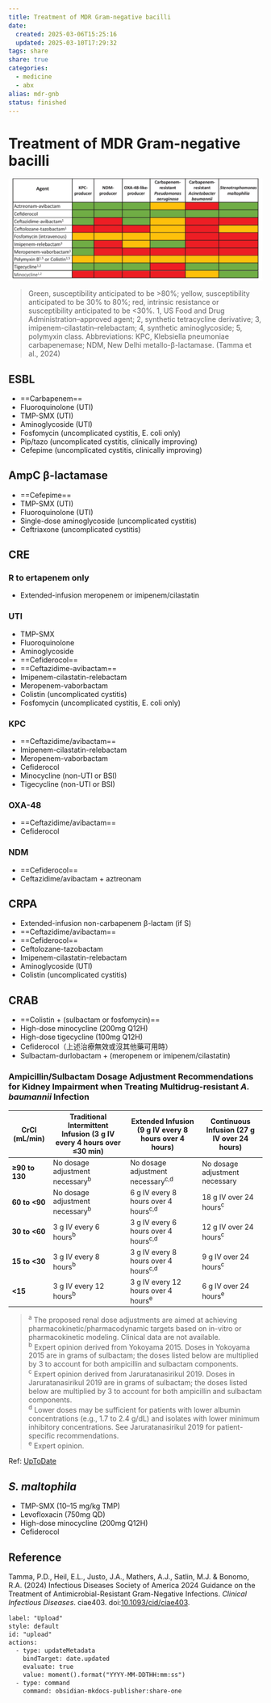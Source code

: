 ```yaml
---
title: Treatment of MDR Gram-negative bacilli
date:
  created: 2025-03-06T15:25:16
  updated: 2025-03-10T17:29:32
tags: share
share: true
categories:
  - medicine
  - abx
alias: mdr-gnb
status: finished
---
```

# Treatment of MDR Gram-negative bacilli  
  
![f3b5d87da5acf2c8d79ff55edb954115_MD5.jpeg](../assets/f3b5d87da5acf2c8d79ff55edb954115_MD5.jpeg)  
> Green, susceptibility anticipated to be >80%; yellow, susceptibility anticipated to be 30% to 80%; red, intrinsic resistance or susceptibility anticipated to be <30%. 1, US Food and Drug Administration–approved agent; 2, synthetic tetracycline derivative; 3, imipenem-cilastatin–relebactam; 4, synthetic aminoglycoside; 5, polymyxin class. Abbreviations: KPC, Klebsiella pneumoniae carbapenemase; NDM, New Delhi metallo-β-lactamase. (Tamma et al., 2024)  
  
<!-- more -->  
  
## ESBL  
- ==Carbapenem==  
- Fluoroquinolone (UTI)  
- TMP-SMX (UTI)  
- Aminoglycoside (UTI)  
- Fosfomycin (uncomplicated cystitis, E. coli only)  
- Pip/tazo (uncomplicated cystitis, clinically improving)  
- Cefepime (uncomplicated cystitis, clinically improving)  
  
## AmpC β-lactamase  
- ==Cefepime==  
- TMP-SMX (UTI)  
- Fluoroquinolone (UTI)  
- Single-dose aminoglycoside (uncomplicated cystitis)  
- Ceftriaxone (uncomplicated cystitis)  
  
## CRE  
### R to ertapenem only  
- Extended-infusion meropenem or imipenem/cilastatin  
### UTI  
- TMP-SMX  
- Fluoroquinolone  
- Aminoglycoside  
- ==Cefiderocol==  
- ==Ceftazidime-avibactam==  
- Imipenem-cilastatin-relebactam  
- Meropenem-vaborbactam  
- Colistin (uncomplicated cystitis)   
- Fosfomycin (uncomplicated cystitis, E. coli only)  
### KPC  
- ==Ceftazidime/avibactam==  
- Imipenem-cilastatin-relebactam  
- Meropenem-vaborbactam  
- Cefiderocol  
- Minocycline (non-UTI or BSI)  
- Tigecycline (non-UTI or BSI)  
### OXA-48  
- ==Ceftazidime/avibactam==  
- Cefiderocol  
### NDM  
- ==Cefiderocol==  
- Ceftazidime/avibactam + aztreonam  
  
## CRPA  
- Extended-infusion non-carbapenem β-lactam (if S)  
- ==Ceftazidime/avibactam==  
- ==Cefiderocol==  
- Ceftolozane-tazobactam  
- Imipenem-cilastatin-relebactam  
- Aminoglycoside (UTI)  
- Colistin (uncomplicated cystitis)  
  
## CRAB  
- ==Colistin + (sulbactam or fosfomycin)==  
- High-dose minocycline (200mg Q12H)  
- High-dose tigecycline (100mg Q12H)  
- Cefiderocol（上述治療無效或沒其他藥可用時）  
- Sulbactam-durlobactam + (meropenem or imipenem/cilastatin)  
  
### Ampicillin/Sulbactam Dosage Adjustment Recommendations for Kidney Impairment when Treating Multidrug-resistant *A. baumannii* Infection  
  
| **CrCl (mL/min)** | **Traditional Intermittent Infusion** (3 g IV every 4 hours over ≤30 min) | **Extended Infusion** (9 g IV every 8 hours over 4 hours) | **Continuous Infusion** (27 g IV over 24 hours) |  
| ----------------- | ------------------------------------------------------------------------- | --------------------------------------------------------- | ----------------------------------------------- |  
| **≥90 to 130**    | No dosage adjustment necessary<sup>b</sup>                                | No dosage adjustment necessary<sup>c,d</sup>              | No dosage adjustment necessary                  |  
| **60 to <90**     | No dosage adjustment necessary<sup>b</sup>                                | 6 g IV every 8 hours over 4 hours<sup>c,d</sup>           | 18 g IV over 24 hours<sup>c</sup>               |  
| **30 to <60**     | 3 g IV every 6 hours<sup>b</sup>                                          | 3 g IV every 6 hours over 4 hours<sup>c,d</sup>           | 12 g IV over 24 hours<sup>c</sup>               |  
| **15 to <30**     | 3 g IV every 8 hours<sup>b</sup>                                          | 3 g IV every 8 hours over 4 hours<sup>c,d</sup>           | 9 g IV over 24 hours<sup>c</sup>                |  
| **<15**           | 3 g IV every 12 hours<sup>b</sup>                                         | 3 g IV every 12 hours over 4 hours<sup>e</sup>            | 6 g IV over 24 hours<sup>e</sup>                |  
  
> <sup>a</sup> The proposed renal dose adjustments are aimed at achieving pharmacokinetic/pharmacodynamic targets based on in-vitro or pharmacokinetic modeling. Clinical data are not available.    
> <sup>b</sup> Expert opinion derived from Yokoyama 2015. Doses in Yokoyama 2015 are in grams of sulbactam; the doses listed below are multiplied by 3 to account for both ampicillin and sulbactam components.    
> <sup>c</sup> Expert opinion derived from Jaruratanasirikul 2019. Doses in Jaruratanasirikul 2019 are in grams of sulbactam; the doses listed below are multiplied by 3 to account for both ampicillin and sulbactam components.    
> <sup>d</sup> Lower doses may be sufficient for patients with lower albumin concentrations (e.g., 1.7 to 2.4 g/dL) and isolates with lower minimum inhibitory concentrations. See Jaruratanasirikul 2019 for patient-specific recommendations.    
> <sup>e</sup> Expert opinion.  
  
Ref: [UpToDate](https://www.uptodate.com/contents/ampicillin-and-sulbactam-drug-information?sectionName=Kidney%20Impairment%20(Adult)&topicId=8745&search=ampicillin%2Fsulbactam&usage_type=panel&anchor=F50991106&source=panel_search_result&selectedTitle=1~82&showDrugLabel=true&kp_tab=drug_general&display_rank=1#F50991106)  
  
## *S. maltophila*  
- TMP-SMX (10–15 mg/kg TMP)  
- Levofloxacin (750mg QD)  
- High-dose minocycline (200mg Q12H)  
- Cefiderocol  
  
## Reference  
  
Tamma, P.D., Heil, E.L., Justo, J.A., Mathers, A.J., Satlin, M.J. & Bonomo, R.A. (2024) Infectious Diseases Society of America 2024 Guidance on the Treatment of Antimicrobial-Resistant Gram-Negative Infections. _Clinical Infectious Diseases_. ciae403. doi:[10.1093/cid/ciae403](https://doi.org/10.1093/cid/ciae403).  
  
   
```meta-bind-button  
label: "Upload"  
style: default  
id: "upload"  
actions:  
  - type: updateMetadata  
    bindTarget: date.updated  
    evaluate: true  
    value: moment().format("YYYY-MM-DDTHH:mm:ss")  
  - type: command  
    command: obsidian-mkdocs-publisher:share-one  
```